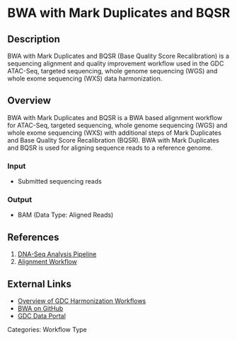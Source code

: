 # BWA with Mark Duplicates and BQSR

## Description ##

BWA with Mark Duplicates and BQSR (Base Quality Score Recalibration) is a sequencing alignment and quality improvement workflow used in the GDC ATAC-Seq, targeted sequencing, whole genome sequencing (WGS) and whole exome sequencing (WXS) data harmonization. 

## Overview ##

BWA with Mark Duplicates and BQSR is a BWA based alignment workflow for ATAC-Seq, targeted sequencing, whole genome sequencing (WGS) and whole exome sequencing (WXS) with additional steps of Mark Duplicates and Base Quality Score Recalibration (BQSR). BWA with Mark Duplicates and BQSR is used for aligning sequence reads to a reference genome.

### Input

* Submitted sequencing reads

### Output

* BAM (Data Type: Aligned Reads)

## References ##

1. [DNA-Seq Analysis Pipeline](/Data/Bioinformatics_Pipelines/DNA_Seq_Variant_Calling_Pipeline/)
1. [Alignment Workflow](/Data/Bioinformatics_Pipelines/DNA_Seq_Variant_Calling_Pipeline/#alignment-workflow)

## External Links ##

* [Overview of GDC Harmonization Workflows](https://github.com/NCI-GDC/gdc-workflow-overview/blob/master/README.md)
* [BWA on GitHub](https://github.com/lh3/bwa)
* [GDC Data Portal](https://portal.gdc.cancer.gov)

Categories: Workflow Type